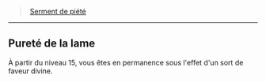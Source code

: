 ﻿---
!Generic
Id: paladin_piety_hd.md#pureté-de-la-lame
ParentLink: paladin_piety_hd.md#serment-de-piété
Name: Pureté de la lame
ParentName: Serment de piété
NameLevel: 2
Attributes: {}
---
> [Serment de piété](hd_paladin_piety.md)

---

## Pureté de la lame

À partir du niveau 15, vous êtes en permanence sous l'effet d'un sort de faveur divine.

